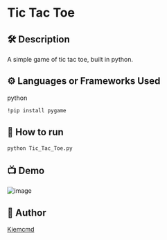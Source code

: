 # Tic Tac Toe

## 🛠️ Description

A simple game of tic tac toe, built in python.

## ⚙️ Languages or Frameworks Used
python 
  ```sh
  !pip install pygame
```
## 🌟 How to run
```sh
python Tic_Tac_Toe.py
```
## 📺 Demo
![image](https://github.com/Kiem-cmd/python/assets/85799436/27dcfebf-9d6f-4339-97e9-65aa2e002e01)

## 🤖 Author
[Kiemcmd](https://github.com/Kiemcmd)
